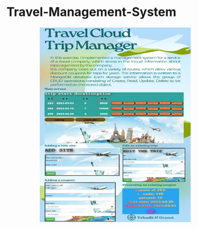 # Travel-Management-System
<p align="center">
    <img width="350px" height="450px"src="Image.jpeg" alt="Material Bread logo">
</p>
